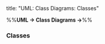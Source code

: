 <frontmatter>
title: "UML: Class Diagrams: Classes"
</frontmatter>

<link rel="stylesheet" href="{{baseUrl}}/css/textbook.css">

<div class="website-content">

%%**UML → Class Diagrams →**%%

### Classes

<div id="main">

<include src="./what/embed.md" boilerplate  />

</div>
</div>
